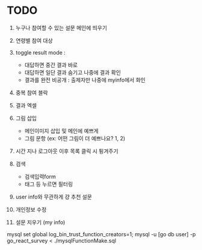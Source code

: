 # TODO

1. 누구나 참여할 수 있는 설문 메인에 띄우기
1. 연령별 참여 대상

1. toggle result mode :

   - 대답하면 중간 결과 바로
   - 대답하면 일단 결과 숨기고 나중에 결과 확인
   - 결과를 완전 비공개 : 출제자만 나중에 myinfo에서 화인

1. 중복 참여 블락

1. 결과 엑셀

1. 그림 삽입

   - 메인이미지 삽입 및 메인에 예쁘게
   - 그림 문항 (ex: 어떤 그림이 더 예쁘나요? 1, 2)

1. 시간 지나 로그아웃 이후 목록 클릭 시 튕겨주기

1. 검색

   - 검색입력form
   - 태그 등 누르면 필터링

1. user info와 무관하게 걍 추천 설문

1. 개인정보 수정

1. 설문 지우기 (my info)

mysql
set global log_bin_trust_function_creators=1;
mysql -u [go db user] -p go_react_survey < ./mysqlFunctionMake.sql
